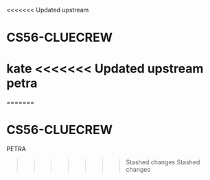 <<<<<<< Updated upstream
# CS56-CLUECREW
kate
<<<<<<< Updated upstream
petra
=======
=======
# CS56-CLUECREW
PETRA
>>>>>>> Stashed changes
>>>>>>> Stashed changes
